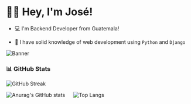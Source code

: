 
# 👋🏻 Hey, I'm José!

- 💻 I'm Backend Developer from Guatemala!

- 🐍 I have solid knowledge of web development using `Python` and `Django`

![Banner](https://github.com/user-attachments/assets/c58bb791-0b54-4fd3-b051-706099232ac6)



### 📊 GitHub Stats

![GitHub Streak](https://github-readme-streak-stats.herokuapp.com?user=BrayanTM&theme=prussian)  

![Anurag's GitHub stats](https://github-readme-stats.vercel.app/api?username=BrayanTM&show_icons=true&theme=prussian&rank_icon=github) &emsp; ![Top Langs](https://github-readme-stats.vercel.app/api/top-langs/?username=BrayanTM&layout=compact&card_width=350&theme=prussian)


